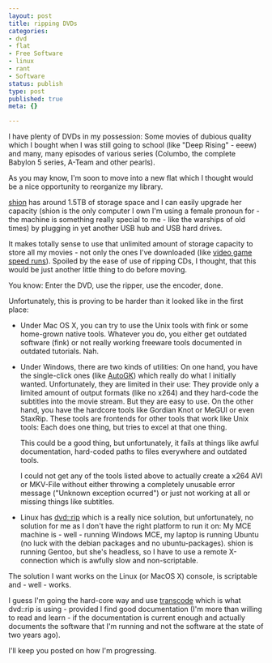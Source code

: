 ```yaml
---
layout: post
title: ripping DVDs
categories:
- dvd
- flat
- Free Software
- linux
- rant
- Software
status: publish
type: post
published: true
meta: {}

---
```

<p>I have plenty of DVDs in my possession: Some movies of dubious quality which I bought when I was still going to school (like "Deep Rising" - eeew) and many, many episodes of various series (Columbo, the complete Babylon 5 series, A-Team and other pearls).</p>
<p>As you may know, I'm soon to move into a new flat which I thought would be a nice opportunity to reorganize my library.</p>
<p><a href="/archives/291-Computers-under-my-command-Issue-1-shion.html">shion</a> has around 1.5TB of storage space and I can easily upgrade her capacity (shion is the only computer I own I'm using a female pronoun for - the machine is something really special to me - like the warships of old times) by plugging in yet another USB hub and USB hard drives.</p>
<p>It makes totally sense to use that unlimited amount of storage capacity to store all my movies - not only the ones I've downloaded (like <a href="http://speeddemosarchive.com/news.html">video game speed runs</a>). Spoiled by the ease of use of ripping CDs, I thought, that this would be just another little thing to do before moving.</p>
<p>You know: Enter the DVD, use the ripper, use the encoder, done.</p>
<p>Unfortunately, this is proving to be harder than it looked like in the first place:</p>
<ul>
 <li>Under Mac OS X, you can try to use the Unix tools with fink or some home-grown native tools. Whatever you do, you either get outdated software (fink) or not really working freeware tools documented in outdated tutorials. Nah.</li>
 <li><p>Under Windows, there are two kinds of utilities: On one hand, you have the single-click ones (like <a href="http://www.autogk.me.uk/">AutoGK</a>) which really do what I initially wanted. Unfortunately, they are limited in their use: They provide only a limited amount of output formats (like no x264) and they hard-code the subtitles into the movie stream. But they are easy to use. On the other hand, you have the hardcore tools like Gordian Knot or MeGUI or even StaxRip. These tools are frontends for other tools that work like Unix tools: Each does one thing, but tries to excel at that one thing.</p><p>This could be a good thing, but unfortunately, it fails at things like awful documentation, hard-coded paths to files everywhere and outdated tools.</p><p>I could not get any of the tools listed above to actually create a x264 AVI or MKV-File without either throwing a completely unusable error message ("Unknown exception ocurred") or just not working at all or missing things like subtitles.</p></li>
 <li>Linux has <a href="http://www.exit1.org/dvdrip/">dvd::rip</a> which is a really nice solution, but unfortunately, no solution for me as I don't have the right platform to run it on: My MCE machine is - well - running Windows MCE, my laptop is running Ubuntu (no luck with the debian packages and no ubuntu-packages). shion is running Gentoo, but she's headless, so I have to use a remote X-connection which is awfully slow and non-scriptable.</li>
 </ul>
<p>The solution I want works on the Linux (or MacOS X) console, is scriptable and - well - works.</p>
<p>I guess I'm going the hard-core way and use <a href="http://www.transcoding.org">transcode</a> which is what dvd::rip is using - provided I find good documentation (I'm more than willing to read and learn - if the documentation is current enough and actually documents the software that I'm running and not the software at the state of two years ago).</p>
<p>I'll keep you posted on how I'm progressing.</p>

